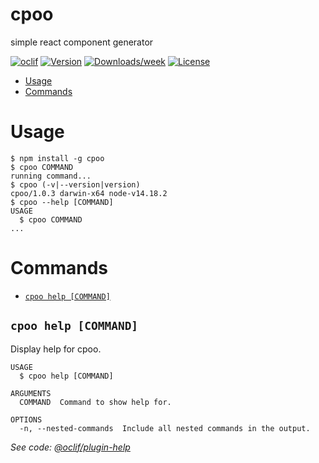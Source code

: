 cpoo
====

simple react component generator

[![oclif](https://img.shields.io/badge/cli-oclif-brightgreen.svg)](https://oclif.io)
[![Version](https://img.shields.io/npm/v/cpoo.svg)](https://npmjs.org/package/cpoo)
[![Downloads/week](https://img.shields.io/npm/dw/cpoo.svg)](https://npmjs.org/package/cpoo)
[![License](https://img.shields.io/npm/l/cpoo.svg)](https://github.com/masaya-fukazawa/cpoo/blob/master/package.json)

<!-- toc -->
* [Usage](#usage)
* [Commands](#commands)
<!-- tocstop -->
# Usage
<!-- usage -->
```sh-session
$ npm install -g cpoo
$ cpoo COMMAND
running command...
$ cpoo (-v|--version|version)
cpoo/1.0.3 darwin-x64 node-v14.18.2
$ cpoo --help [COMMAND]
USAGE
  $ cpoo COMMAND
...
```
<!-- usagestop -->
# Commands
<!-- commands -->
* [`cpoo help [COMMAND]`](#cpoo-help-command)

## `cpoo help [COMMAND]`

Display help for cpoo.

```
USAGE
  $ cpoo help [COMMAND]

ARGUMENTS
  COMMAND  Command to show help for.

OPTIONS
  -n, --nested-commands  Include all nested commands in the output.
```

_See code: [@oclif/plugin-help](https://github.com/oclif/plugin-help/blob/v5.1.10/src/commands/help.ts)_
<!-- commandsstop -->
